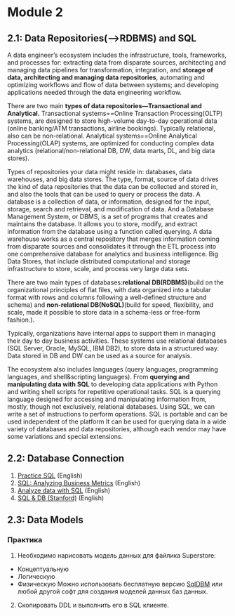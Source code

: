 # Module 2

## 2.1: Data Repositories(-->RDBMS) and SQL

A data engineer’s ecosystem includes the infrastructure, tools, frameworks, and processes for: extracting data from disparate sources, architecting and managing data pipelines for transformation, integration, and **storage of data, architecting and managing data repositories**, automating and optimizing workflows and flow of data between systems; and developing applications needed through the data engineering workflow. 

There are two main **types of data repositories—Transactional and Analytical.** 
Transactional systems==Online Transaction Processing(OLTP) systems, are designed to store high-volume day-to-day operational data (online banking/ATM transactions, airline bookings). Typically relational, also can be non-relational. 
Analytical systems==Online Analytical Processing(OLAP) systems, are optimized for conducting complex data analytics (relational/non-relational DB, DW, data marts, DL, and big data stores).

Types of repositories your data might reside in: databases, data warehouses, and big data stores. 
The type, format, source of data drives the kind of data repositories that the data can be collected and stored in, and also the tools that can be used to query or process the data. 
A database is a collection of data, or information, designed for the input, storage, search and retrieval, and modification of data. And a Database Management System, or DBMS, is a set of programs that creates and maintains the database. It allows you to store, modify, and extract information from the database using a function called querying. 
A data warehouse works as a central repository that merges information coming from disparate sources and consolidates it through the ETL process into one comprehensive database for analytics and business intelligence.
Big Data Stores, that include distributed computational and storage infrastructure to store, scale, and process very large data sets.

There are two main types of databases:**relational DB(RDBMS)**(build on the organizational principles of flat files, with data organized into a tabular format with rows and columns following a well-defined structure and schema) and **non-relational DB(NoSQL)**(build for speed, flexibility, and scale, made it possible to store data in a schema-less or free-form fashion.).

Typically, organizations have internal apps to support them in managing their day to day business activities. These systems use relational databases (SQL Server, Oracle, MySQL, IBM DB2), to store data in a structured way. Data stored in DB and DW can be used as a source for analysis.

The ecosystem also includes languages (query languages, programming languages, and shell&scripting languages). From **querying and manipulating data with SQL** to developing data applications with Python and writing shell scripts for repetitive operational tasks. 
SQL is a querying language designed for accessing and manipulating information from, mostly, though not exclusively, relational databases. Using SQL, we can write a set of instructions to perform operations.
SQL is portable and can be used independent of the platform It can be used for querying data in a wide variety of databases and data repositories, although each vendor may have some variations and special extensions.

## 2.2: Database Connection 

1. [Practice SQL](https://towardsdatascience.com/sqlzoo-the-best-way-to-practice-sql-66b7ccb1f17a) (English)
2. [SQL: Analyzing Business Metrics](https://www.codecademy.com/learn/sql-analyzing-business-metrics) (English)
3. [Analyze data with SQL](https://www.codecademy.com/learn/paths/analyze-data-with-sql) (English)
4. [SQL & DB (Stanford)](https://www.edx.org/course/databases-5-sql) (English)

## 2.3: Data Models



### Практика

1. Необходимо нарисовать модель данных для файлика Superstore:
- Концептуальную
- Логическую
- Физическую
  Можно использовать бесплатную версию [SqlDBM](https://sqldbm.com/Home/) или любой другой софт для создания моделей данных баз данных.

2. Скопировать DDL и выполнить его в SQL клиенте.




